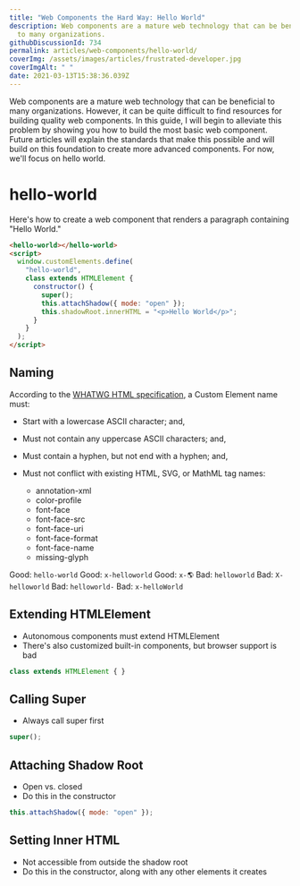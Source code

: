 ```yaml
---
title: "Web Components the Hard Way: Hello World"
description: Web components are a mature web technology that can be beneficial
  to many organizations.
githubDiscussionId: 734
permalink: articles/web-components/hello-world/
coverImg: /assets/images/articles/frustrated-developer.jpg
coverImgAlt: " "
date: 2021-03-13T15:38:36.039Z
---
```

Web components are a mature web technology that can be beneficial to many organizations. However, it can be quite difficult to find resources for building quality web components. In this guide, I will begin to alleviate this problem by showing you how to build the most basic web component. Future articles will explain the standards that make this possible and will build on this foundation to create more advanced components. For now, we'll focus on hello world.

# hello-world

Here's how to create a web component that renders a paragraph containing "Hello World."

```html
<hello-world></hello-world>
<script>
  window.customElements.define(
    "hello-world",
    class extends HTMLElement {
      constructor() {
        super();
        this.attachShadow({ mode: "open" });
        this.shadowRoot.innerHTML = "<p>Hello World</p>";
      }
    }
  );
</script>
```

## Naming

According to the [WHATWG HTML specification](https://html.spec.whatwg.org/#valid-custom-element-name), a Custom Element name must:

* Start with a lowercase ASCII character; and,
* Must not contain any uppercase ASCII characters; and,
* Must contain a hyphen, but not end with a hyphen; and,
* Must not conflict with existing HTML, SVG, or MathML tag names:

  * annotation-xml
  * color-profile
  * font-face
  * font-face-src
  * font-face-uri
  * font-face-format
  * font-face-name
  * missing-glyph

Good: `hello-world`
Good: `x-helloworld`
Good: `x-🌎`
Bad: `helloworld`
Bad: `X-helloworld`
Bad: `helloworld-`
Bad: `x-helloWorld`

## Extending HTMLElement

* Autonomous components must extend HTMLElement
* There's also customized built-in components, but browser support is bad

```javascript
class extends HTMLElement { }
```

## Calling Super

* Always call super first

```javascript
super();
```

## Attaching Shadow Root

* Open vs. closed
* Do this in the constructor

```javascript
this.attachShadow({ mode: "open" });
```

## Setting Inner HTML

* Not accessible from outside the shadow root
* Do this in the constructor, along with any other elements it creates